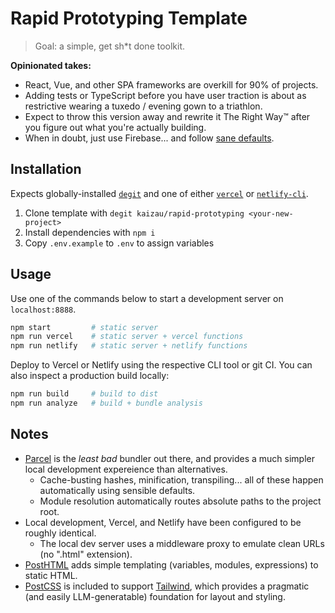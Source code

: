 # Rapid Prototyping Template

> Goal: a simple, get sh\*t done toolkit.

**Opinionated takes:**

- React, Vue, and other SPA frameworks are overkill for 90% of projects.
- Adding tests or TypeScript before you have user traction is about as
  restrictive wearing a tuxedo / evening gown to a triathlon.
- Expect to throw this version away and rewrite it The Right Way™ after you
  figure out what you're actually building.
- When in doubt, just use Firebase... and follow
  [sane defaults](https://github.com/elsewhencode/project-guidelines).

## Installation

Expects globally-installed [`degit`](https://github.com/Rich-Harris/degit#readme) and one of either
[`vercel`](https://vercel.com/docs/cli) or [`netlify-cli`](https://docs.netlify.com/cli/get-started/).

1. Clone template with `degit kaizau/rapid-prototyping <your-new-project>`
2. Install dependencies with `npm i`
3. Copy `.env.example` to `.env` to assign variables

## Usage

Use one of the commands below to start a development server on
`localhost:8888`.

```sh
npm start         # static server
npm run vercel    # static server + vercel functions
npm run netlify   # static server + netlify functions
```

Deploy to Vercel or Netlify using the respective CLI tool or git CI. You can
also inspect a production build locally:

```sh
npm run build     # build to dist
npm run analyze   # build + bundle analysis
```

## Notes

- [Parcel](https://parceljs.org/) is the _least bad_ bundler out there, and
  provides a much simpler local development expereience than alternatives.
  - Cache-busting hashes, minification, transpiling... all of these happen
    automatically using sensible defaults.
  - Module resolution automatically routes absolute paths to the project root.
- Local development, Vercel, and Netlify have been configured to be roughly
  identical.
  - The local dev server uses a middleware proxy to emulate clean URLs (no
    ".html" extension).
- [PostHTML](https://github.com/posthtml/posthtml) adds simple templating
  (variables, modules, expressions) to static HTML.
- [PostCSS](https://github.com/postcss/postcss) is included to support
  [Tailwind](https://tailwindcss.com/), which provides a pragmatic (and
  easily LLM-generatable) foundation for layout and styling.

